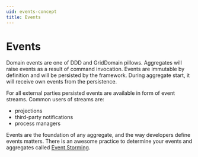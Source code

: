 ```yaml
---
uid: events-concept
title: Events
---
```



# Events

 Domain events are one of DDD and GridDomain pillows. Aggregates will raise events as a result of command invocation. Events are immutable by definition 
 and will be persisted by the framework. During aggregate start, it will receive own events from the persistence. 

 For all external parties persisted events are available in form of event streams. Common users of streams are: 
 
 * projections
 * third-party notifications
 * process managers

Events are the foundation of any aggregate, and the way developers define events matters. There is an awesome practice to determine your events and aggregates called [Event Storming](https://en.wikipedia.org/wiki/Event_storming). 
  
  
  